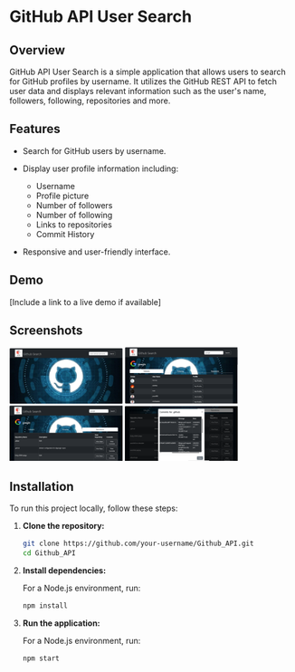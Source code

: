 # GitHub API User Search

## Overview

GitHub API User Search is a simple application that allows users to search for GitHub profiles by username. It utilizes the GitHub REST API to fetch user data and displays relevant information such as the user's name, followers, following, repositories and more.

## Features

- Search for GitHub users by username.
- Display user profile information including:
  - Username
  - Profile picture
  - Number of followers
  - Number of following
  - Links to repositories
  - Commit History
    
- Responsive and user-friendly interface.

## Demo

[Include a link to a live demo if available]

## Screenshots
<div>
    <img src="./public/view_project/main.PNG" width="200"/>
    <img src="./public/view_project/username_search.PNG" width="200"/>
</div>

<div>
    <img src="./public/view_project/repositories.PNG" width="200"/>
    <img src="./public/view_project/commit_history.PNG" width="200"/>
</div>

## Installation

To run this project locally, follow these steps:

1. **Clone the repository:**

    ```bash
    git clone https://github.com/your-username/Github_API.git
    cd Github_API
    ```

2. **Install dependencies:**

    For a Node.js environment, run:

    ```bash
    npm install
    ```

3. **Run the application:**

    For a Node.js environment, run:

    ```bash
    npm start
    ```
